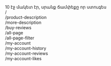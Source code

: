 10 էջ մակետ էր, սրանք ճամփեքը որ ստուգես <br />
/ <br />
/product-description <br />
/more-description <br />
/buy-reviews <br />
/all-page <br /> 
/all-page-filter <br />
/my-account <br />
/my-account-history <br />
/my-account-reviews <br />
/my-account-likes <br />
